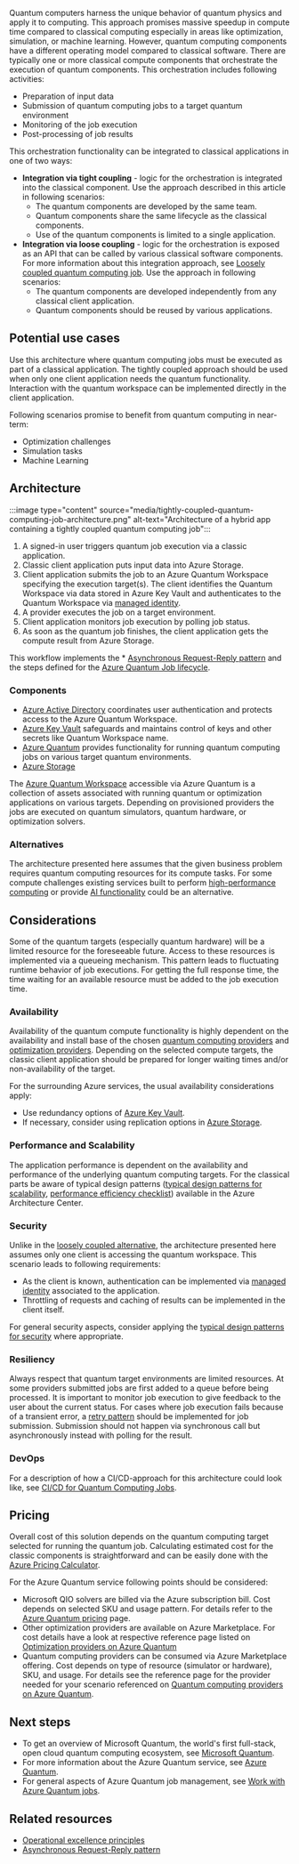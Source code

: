 Quantum computers harness the unique behavior of quantum physics and apply it to computing. This approach promises massive speedup in compute time compared to classical computing especially in areas like optimization, simulation, or machine learning. However, quantum computing components have a different operating model compared to classical software. There are typically one or more classical compute components that orchestrate the execution of quantum components. This orchestration includes following activities:

* Preparation of input data
* Submission of quantum computing jobs to a target quantum environment
* Monitoring of the job execution
* Post-processing of job results

This orchestration functionality can be integrated to classical applications in one of two ways:

* **Integration via tight coupling** - logic for the orchestration is integrated into the classical component. Use the approach described in this article in following scenarios:
  * The quantum components are developed by the same team.
  * Quantum components share the same lifecycle as the classical components.
  * Use of the quantum components is limited to a single application.
* **Integration via loose coupling** - logic for the orchestration is exposed as an API that can be called by various classical software components. For more information about this integration approach, see [Loosely coupled quantum computing job](loosely-coupled-quantum-computing-job.yml). Use the approach in following scenarios:
  * The quantum components are developed independently from any classical client application.
  * Quantum components should be reused by various applications.

## Potential use cases

Use this architecture where quantum computing jobs must be executed as part of a classical application. The tightly coupled approach should be used when only one client application needs the quantum functionality. Interaction with the quantum workspace can be implemented directly in the client application.

Following scenarios promise to benefit from quantum computing in near-term:

* Optimization challenges
* Simulation tasks
* Machine Learning

## Architecture

:::image type="content" source="media/tightly-coupled-quantum-computing-job-architecture.png" alt-text="Architecture of a hybrid app containing a tightly coupled quantum computing job":::

1. A signed-in user triggers quantum job execution via a classic application.
1. Classic client application puts input data into Azure Storage.
1. Client application submits the job to an Azure Quantum Workspace specifying the execution target(s). The client identifies the Quantum Workspace via data stored in Azure Key Vault and authenticates to the Quantum Workspace via [managed identity](/azure/active-directory/managed-identities-azure-resources/overview).
1. A provider executes the job on a target environment.
1. Client application monitors job execution by polling job status.
1. As soon as the quantum job finishes, the client application gets the compute result from Azure Storage.

This workflow implements the * [Asynchronous Request-Reply pattern](../../patterns/async-request-reply.md) and the steps defined for the [Azure Quantum Job lifecycle](/azure/quantum/how-to-work-with-jobs#job-lifecycle).

### Components

* [Azure Active Directory](https://azure.microsoft.com/services/active-directory) coordinates user authentication and protects access to the Azure Quantum Workspace.
* [Azure Key Vault](https://azure.microsoft.com/services/key-vault) safeguards and maintains control of keys and other secrets like Quantum Workspace name.
* [Azure Quantum](https://azure.microsoft.com/services/quantum) provides functionality for running quantum computing jobs on various target quantum environments.
* [Azure Storage](https://azure.microsoft.com/services/storage)

The [Azure Quantum Workspace](/azure/quantum/how-to-create-workspace) accessible via Azure Quantum is a collection of assets associated with running quantum or optimization applications on various targets. Depending on provisioned providers the jobs are executed on quantum simulators, quantum hardware, or optimization solvers.

### Alternatives

The architecture presented here assumes that the given business problem requires quantum computing resources for its compute tasks. For some compute challenges existing services built to perform [high-performance computing](https://azure.microsoft.com/solutions/high-performance-computing/) or provide [AI functionality](https://azure.microsoft.com/overview/ai-platform/) could be an alternative.

## Considerations

Some of the quantum targets (especially quantum hardware) will be a limited resource for the foreseeable future. Access to these resources is implemented via a queueing mechanism. This pattern leads to fluctuating runtime behavior of job executions. For getting the full response time, the time waiting for an available resource must be added to the job execution time.

### Availability

Availability of the quantum compute functionality is highly dependent on the availability and install base of the chosen [quantum computing providers](/azure/quantum/qc-target-list) and [optimization providers](/azure/quantum/qio-target-list). Depending on the selected compute targets, the classic client application should be prepared for longer waiting times and/or non-availability of the target.

For the surrounding Azure services, the usual availability considerations apply:

* Use redundancy options of [Azure Key Vault](/azure/key-vault/general/disaster-recovery-guidance).
* If necessary, consider using replication options in [Azure Storage](/azure/storage/common/storage-redundancy).

### Performance and Scalability

The application performance is dependent on the availability and performance of the underlying quantum computing targets. For the classical parts be aware of typical design patterns ([typical design patterns for scalability](/azure/architecture/framework/scalability/performance-efficiency-patterns), [performance efficiency checklist](/azure/architecture/framework/scalability/performance-efficiency)) available in the Azure Architecture Center.

### Security

Unlike in the [loosely coupled alternative](loosely-coupled-quantum-computing-job.yml), the architecture presented here assumes only one client is accessing the quantum workspace. This scenario leads to following requirements:

* As the client is known, authentication can be implemented via [managed identity](/azure/active-directory/managed-identities-azure-resources/overview) associated to the application.
* Throttling of requests and caching of results can be implemented in the client itself.

For general security aspects, consider applying the [typical design patterns for security](/azure/architecture/framework/security/security-patterns) where appropriate.

### Resiliency

Always respect that quantum target environments are limited resources. At some providers submitted jobs are first added to a queue before being processed. It is important to monitor job execution to give feedback to the user about the current status. For cases where job execution fails because of a transient error, a [retry pattern](/azure/architecture/patterns/retry) should be implemented for job submission. Submission should not happen via synchronous call but asynchronously instead with polling for the result.

### DevOps

For a description of how a CI/CD-approach for this architecture could look like, see [CI/CD for Quantum Computing Jobs](../../solution-ideas/articles/cicd-for-quantum-computing-jobs.yml).

## Pricing

Overall cost of this solution depends on the quantum computing target selected for running the quantum job. Calculating estimated cost for the classic components is straightforward and can be easily done with the [Azure Pricing Calculator](https://azure.microsoft.com/pricing/calculator/).

For the Azure Quantum service following points should be considered:

* Microsoft QIO solvers are billed via the Azure subscription bill. Cost depends on selected SKU and usage pattern. For details refer to the [Azure Quantum pricing](https://azure.microsoft.com/pricing/details/azure-quantum/) page.
* Other optimization providers are available on Azure Marketplace. For cost details have a look at respective reference page listed on [Optimization providers on Azure Quantum](https://docs.microsoft.com/azure/quantum/qio-target-list)
* Quantum computing providers can be consumed via Azure Marketplace offering. Cost depends on type of resource (simulator or hardware), SKU, and usage. For details see the reference page for the provider needed for your scenario referenced on [Quantum computing providers on Azure Quantum](https://docs.microsoft.com/azure/quantum/qc-target-list).

## Next steps

* To get an overview of Microsoft Quantum, the world's first full-stack, open cloud quantum computing ecosystem, see [Microsoft Quantum](https://azure.microsoft.com/solutions/quantum-computing/).
* For more information about the Azure Quantum service, see [Azure Quantum](https://azure.microsoft.com/services/quantum/).
* For general aspects of Azure Quantum job management, see [Work with Azure Quantum jobs](/azure/quantum/how-to-work-with-jobs).

## Related resources

* [Operational excellence principles](../../framework/devops/principles.md)
* [Asynchronous Request-Reply pattern](../../patterns/async-request-reply.md)
